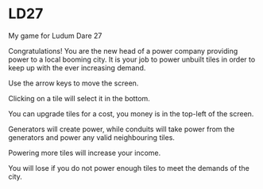 LD27
====

My game for Ludum Dare 27

Congratulations! You are the new head of a power company providing power to a local booming city. It is your job to power unbuilt tiles in order to keep up with the ever increasing demand.

Use the arrow keys to move the screen.

Clicking on a tile will select it in the bottom.

You can upgrade tiles for a cost, you money is in the top-left of the screen.

Generators will create power, while conduits will take power from the generators and power any valid neighbouring tiles.

Powering more tiles will increase your income.

You will lose if you do not power enough tiles to meet the demands of the city.
